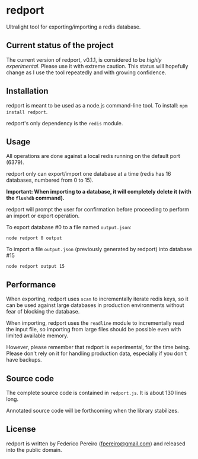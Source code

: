 # redport

Ultralight tool for exporting/importing a redis database.

## Current status of the project

The current version of redport, v0.1.1, is considered to be *highly experimental*. Please use it with extreme caution. This status will hopefully change as I use the tool repeatedly and with growing confidence.

## Installation

redport is meant to be used as a node.js command-line tool. To install: `npm install redport`.

redport's only dependency is the `redis` module.

## Usage

All operations are done against a local redis running on the default port (6379).

redport only can export/import one database at a time (redis has 16 databases, numbered from 0 to 15).

**Important: When importing to a database, it will completely delete it (with the `flushdb` command).**

redport will prompt the user for confirmation before proceeding to perform an import or export operation.

To export database #0 to a file named `output.json`:

```
node redport 0 output
```

To import a file `output.json` (previously generated by redport) into database #15

```
node redport output 15
```

## Performance

When exporting, redport uses `scan` to incrementally iterate redis keys, so it can be used against large databases in production environments without fear of blocking the database.

When importing, redport uses the `readline` module to incrementally read the input file, so importing from large files should be possible even with limited available memory.

However, please remember that redport is experimental, for the time being. Please don't rely on it for handling production data, especially if you don't have backups.

## Source code

The complete source code is contained in `redport.js`. It is about 130 lines long.

Annotated source code will be forthcoming when the library stabilizes.

## License

redport is written by Federico Pereiro (fpereiro@gmail.com) and released into the public domain.
